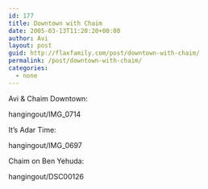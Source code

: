 ```yaml
---
id: 177
title: Downtown with Chaim
date: 2005-03-13T11:20:20+00:00
author: Avi
layout: post
guid: http://flaxfamily.com/post/downtown-with-chaim/
permalink: /post/downtown-with-chaim/
categories:
  - none
---
```

Avi & Chaim Downtown:
  
<wpgallery>hangingout/IMG_0714</wpgallery>

It&#8217;s Adar Time:
  
<wpgallery>hangingout/IMG_0697</wpgallery>

Chaim on Ben Yehuda:
  
<wpgallery>hangingout/DSC00126</wpgallery>